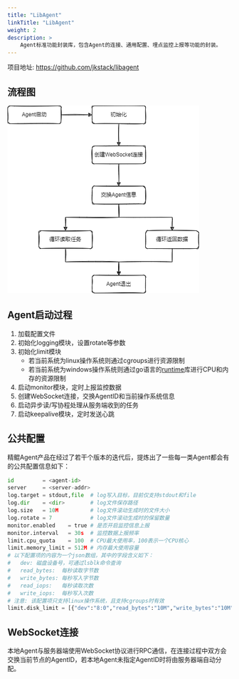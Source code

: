 ```yaml
---
title: "LibAgent"
linkTitle: "LibAgent"
weight: 2
description: >
    Agent标准功能封装库，包含Agent的连接、通用配置、埋点监控上报等功能的封装。
---
```


项目地址: https://github.com/jkstack/libagent

## 流程图

![流程图](../agents/assets/%E6%B5%81%E7%A8%8B%E5%9B%BE.png)

## Agent启动过程

1. 加载配置文件
2. 初始化logging模块，设置rotate等参数
3. 初始化limit模块
   - 若当前系统为linux操作系统则通过cgroups进行资源限制
   - 若当前系统为windows操作系统则通过go语言的[runtime](https://pkg.go.dev/runtime)库进行CPU和内存的资源限制
4. 启动monitor模块，定时上报监控数据
5. 创建WebSocket连接，交换AgentID和当前操作系统信息
6. 启动异步读/写协程处理从服务端收到的任务
7. 启动keepalive模块，定时发送心跳

## 公共配置

精鲲Agent产品在经过了若干个版本的迭代后，提炼出了一些每一类Agent都会有的公共配置信息如下：

```python
id         = <agent-id>
server     = <server-addr>
log.target = stdout,file  # log写入目标，目前仅支持stdout和file
log.dir    = <dir>        # log文件保存路径
log.size   = 10M          # log文件滚动生成时的文件大小
log.rotate = 7            # log文件滚动生成时的保留数量
monitor.enabled    = true # 是否开启监控信息上报
monitor.interval   = 30s  # 监控数据上报频率
limit.cpu_quota    = 100  # CPU最大使用率，100表示一个CPU核心
limit.memory_limit = 512M # 内存最大使用容量
# 以下配置项的内容为一个json数组，其中的字段含义如下：
#   dev: 磁盘设备号，可通过lsblk命令查询
#   read_bytes:  每秒读取字节数
#   write_bytes: 每秒写入字节数
#   read_iops:   每秒读取次数
#   write_iops:  每秒写入次数
# 注意: 该配置项只支持linux操作系统，且支持cgroups时有效
limit.disk_limit = [{"dev":"8:0","read_bytes":"10M","write_bytes":"10M","read_iops":1000,"write_iops":1000}]
```

## WebSocket连接

本地Agent与服务器端使用WebSocket协议进行RPC通信，在连接过程中双方会交换当前节点的AgentID，若本地Agent未指定AgentID时将由服务器端自动分配。